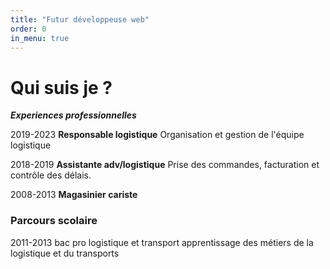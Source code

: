 ```yaml
---
title: "Futur développeuse web"
order: 0
in_menu: true
---
```

# Qui suis je ?

**_Experiences professionnelles_**

2019-2023
**Responsable logistique**
Organisation et gestion de l'équipe logistique

2018-2019
**Assistante adv/logistique**
Prise des commandes, facturation et contrôle des délais.

2008-2013
**Magasinier cariste**

### Parcours scolaire
2011-2013
bac pro logistique et transport
apprentissage des métiers de la logistique et du transports 